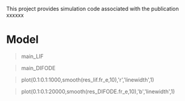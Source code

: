 This project provides simulation code associated with the publication
xxxxxx

# Model
> main_LIF

> main_DIFODE

> plot(0.1:0.1:1000,smooth(res_lif.fr_e,10),'r','linewidth',1)

> plot(0.1:0.1:20000,smooth(res_DIFODE.fr_e,10),'b','linewidth',1)
